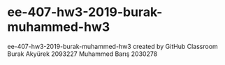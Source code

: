 # ee-407-hw3-2019-burak-muhammed-hw3
ee-407-hw3-2019-burak-muhammed-hw3 created by GitHub Classroom
Burak Akyürek 2093227
Muhammed Barış 2030278
